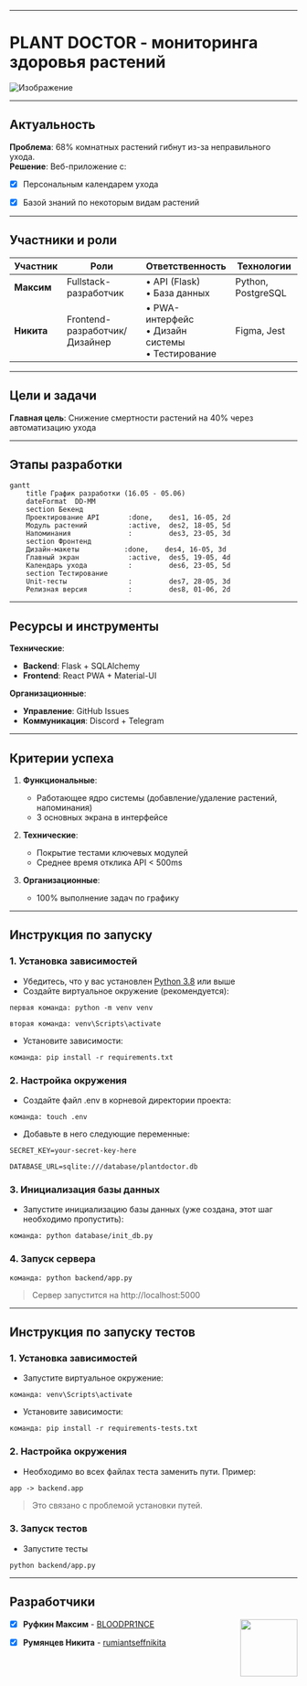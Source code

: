 ---
# **PLANT DOCTOR - мониторинга здоровья растений**
![Изображение](https://www.plantdoctor.com.au/assets/website_logo.png "Логотип PlantDoctor")



***
## **Актуальность**
**Проблема**: 68% комнатных растений гибнут из-за неправильного ухода.  
**Решение**: Веб-приложение с:  
- [x] Персональным календарем ухода 
- [x] Базой знаний по некоторым видам растений  




***
## **Участники и роли**

| Участник | Роли | Ответственность | Технологии |
|----------|------|------------------|------------|
| **Максим** | Fullstack-разработчик | • API (Flask) <br> • База данных <br> | Python, PostgreSQL |
| **Никита** | Frontend-разработчик/Дизайнер | • PWA-интерфейс <br> • Дизайн системы <br> • Тестирование | Figma, Jest |




***
## **Цели и задачи**
**Главная цель**: Снижение смертности растений на 40% через автоматизацию ухода  




***
## **Этапы разработки**

```mermaid
gantt
    title График разработки (16.05 - 05.06)
    dateFormat  DD-MM
    section Бекенд
    Проектирование API       :done,    des1, 16-05, 2d
    Модуль растений          :active,  des2, 18-05, 5d
    Напоминания              :         des3, 23-05, 3d
    section Фронтенд
    Дизайн-макеты           :done,    des4, 16-05, 3d
    Главный экран            :active,  des5, 19-05, 4d
    Календарь ухода          :         des6, 23-05, 5d
    section Тестирование
    Unit-тесты               :         des7, 28-05, 3d
    Релизная версия          :         des8, 01-06, 2d
```




***
## **Ресурсы и инструменты**

**Технические**:  
- **Backend**: Flask + SQLAlchemy 
- **Frontend**: React PWA + Material-UI  

**Организационные**:  
- **Управление**: GitHub Issues
- **Коммуникация**: Discord + Telegram




***
## **Критерии успеха**
1. **Функциональные**:  
   - Работающее ядро системы (добавление/удаление растений, напоминания)  
   - 3 основных экрана в интерфейсе  

2. **Технические**:  
   - Покрытие тестами ключевых модулей  
   - Среднее время отклика API < 500ms  

3. **Организационные**:  
   - 100% выполнение задач по графику  




***
## **Инструкция по запуску**

### **1. Установка зависимостей**

* Убедитесь, что у вас установлен [Python 3.8](https://www.python.org/downloads/release/python-380/) или выше
* Создайте виртуальное окружение (рекомендуется):

`первая команда: python -m venv venv`

`вторая команда: venv\Scripts\activate`


* Установите зависимости:

`команда: pip install -r requirements.txt`

### **2. Настройка окружения**

* Создайте файл .env в корневой директории проекта:

`команда: touch .env`

* Добавьте в него следующие переменные:

`SECRET_KEY=your-secret-key-here`

`DATABASE_URL=sqlite:///database/plantdoctor.db`

### **3. Инициализация базы данных**

* Запустите инициализацию базы данных (уже создана, этот шаг необходимо пропустить):

`команда: python database/init_db.py`

### **4. Запуск сервера**

`команда: python backend/app.py`

>Сервер запустится на http://localhost:5000




***
## **Инструкция по запуску тестов**

### **1. Установка зависимостей**

*  Запустите виртуальное окружение:

`команда: venv\Scripts\activate`

* Установите зависимости:

`команда: pip install -r requirements-tests.txt`

### **2. Настройка окружения**

* Необходимо во всех файлах теста заменить пути. Пример:

`app -> backend.app`

>Это связано с проблемой установки путей.

### **3. Запуск тестов**

* Запустите тесты

`python backend/app.py`





***
## **Разработчики**

<img src="https://cdn0.iconfinder.com/data/icons/team-and-management-outline/160/coding-team-512.png" width="100" align="right"/>

* [x] **Руфкин Максим** - [BLOODPR1NCE](https://github.com/BLOODPR1NCE)     
* [x] **Румянцев Никита** - [rumiantseffnikita](https://github.com/rumiantseffnikita)

